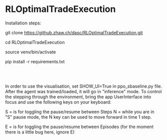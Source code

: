 # RLOptimalTradeExecution


Installation steps:

git clone https://github.zhaw.ch/dasc/RLOptimalTradeExecution.git

cd RLOptimalTradeExecution

source venv/bin/activate

pip install -r requirements.txt

<br/><br/>

In order to use the visualisation, set SHOW_UI=True in ppo_sbaseline.py file. After the agent was trained/loaded, it will go in "inference" mode. To control the stepping through the environment, bring the app UserInterface into focus and use the following keys on your keyboard:

S = is for toggling the pause/resume between Steps
N = while you are in "S" pause mode, the N key can be used to move forward in time 1 step.


E = is for toggling the pause/resume between Episodes (for the moment there is a little bug here, ignore E)
